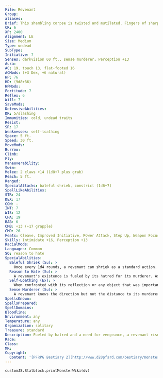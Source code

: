 ```yaml
---
File: Revenant
Group: 
aliases: 
Brief: This shambling corpse is twisted and mutilated. Fingers of sharpened bone reach out with malevolent intent.
CR: 6
XP: 2400
Alignment: LE
Size: Medium
Type: undead
SubType: 
Initiative: 7
Senses: darkvision 60 ft., sense murderer; Perception +13
Aura: 
AC: 19, touch 13, flat-footed 16
ACMods: (+3 Dex, +6 natural)
HP: 76
HD: (9d8+36)
HPMods: 
Fortitude: 7
Reflex: 6
Will: 7
SaveMods: 
DefensiveAbilities: 
DR: 5/slashing
Immunities: cold, undead traits
Resist: 
SR: 17
Weaknesses: self-loathing
Space: 5 ft.
Speed: 30 ft.
MoveMods: 
Burrow: 
Climb: 
Fly: 
Maneuverability: 
Swim: 
Melee: 2 claws +14 (1d8+7 plus grab)
Reach: 5 ft.
Ranged: 
SpecialAttacks: baleful shriek, constrict (1d6+7)
SpellLikeAbilities: 
STR: 24
DEX: 17
CON: -
INT: 7
WIS: 12
CHA: 19
BAB: 6
CMB: +13 (+17 grapple)
CMD: 26
Feats: Cleave, Improved Initiative, Power Attack, Step Up, Weapon Focus (claw)
Skills: Intimidate +16, Perception +13
RacialMods: 
Languages: Common
SQ: reason to hate
SpecialAbilities:
  Baleful Shriek (Su): >
    Once every 1d4 rounds, a revenant can shriek as a standard action. All creatures within a 60-foot spread must make a DC 18 Will save or cower in fear for 1d4 rounds. This is a mind-affecting fear effect.  The save DC is Charisma-based.
  Reason to Hate (Su): >
    A revenant's existence is fueled by its hatred for its murderer. As long as the murderer exists, the revenant exists. If the murderer dies, the revenant is immediately slain. A murderer who becomes undead does not trigger a revenant's destruction. When a revenant encounters its murderer, it gains the benefits of a haste spell (CL 20th) that lasts as long as its murderer remains in sight. Against its murderer, the revenant also gains a +4 profane bonus on attack rolls, weapon damage rolls, grapple checks, and saving throws.
  Self-Loathing (Ex): >
    When confronted with its reflection or any object that was important to it in life, a revenant must make a DC 20 Will save to avoid becoming overwhelmed with self-pity. This condition renders the revenant helpless, and lasts until the revenant is attacked or sees its murderer. If a revenant resists becoming overwhelmed, the revenant becomes obsessed with the source that triggered the saving throw and does everything it can to destroy it, reacting to the trigger as if the trigger were its murderer and gaining bonuses from its reason to hate ability.
  Sense Murderer (Su): >
    A revenant knows the direction but not the distance to its murderer-this sense can be blocked by any effect that blocks scrying. Against its murderer, a revenant has true seeing and discern lies in effect at all times (CL 20th); these abilities cannot be dispelled.
SpellsKnown: 
SpellsPrepared: 
SpellDomains: 
Bloodline: 
Environment: any
Temperature: any
Organization: solitary
Treasure: standard
Description: Fueled by hatred and a need for vengeance, a revenant rises from the grave to hunt and kill its murderer. Devoid of any compassion, emotion, or logic, a revenant has but one purpose, and cannot rest until it has found vengeance.
Race: 
Class: 
MR: 
Copyright:
  Content: '[PFRPG Bestiary 2](http://www.d20pfsrd.com/bestiary/monster-listings/undead/revenant)'
---
```

```dataviewjs
customJS.Statblock.printMonsterWiki(dv)
```

